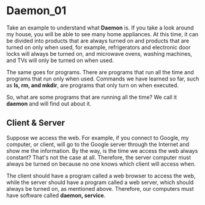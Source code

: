 # Daemon_01

Take an example to understand what __Daemon__ is. If you take a look around my house, you will be able to see many home appliances. At this time, it can be divided into products that are always turned on and products that are turned on only when used, for example, refrigerators and electronic door locks will always be turned on, and microwave ovens, washing machines, and TVs will only be turned on when used.

The same goes for programs. There are programs that run all the time and programs that run only when used. Commands we have learned so far, such as __ls, rm, and mkdir__, are programs that only turn on when executed.

So, what are some programs that are running all the time? We call it __daemon__ and will find out about it.

## Client & Server

Suppose we access the web. For example, if you connect to Google, my computer, or client, will go to the Google server through the Internet and show me the information. By the way, is the time we access the web always constant? That's not the case at all. Therefore, the server computer must always be turned on because no one knows which client will access when.

The client should have a program called a web browser to access the web, while the server should have a program called a web server, which should always be turned on, as mentioned above. Therefore, our computers must have software called __daemon, service__.